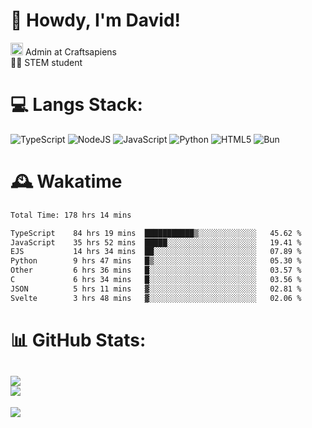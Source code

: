# 👋 Howdy, I'm David!
<img src="https://cdn.discordapp.com/role-icons/959259258829021255/243d02ee3fbd0821de14bf13a0cde87b.webp?size=2048" height=20> Admin at Craftsapiens<br>👨‍🔬 STEM student

# 💻 Langs Stack:
![TypeScript](https://img.shields.io/badge/typescript-%23007ACC.svg?style=for-the-badge&logo=typescript&logoColor=white) ![NodeJS](https://img.shields.io/badge/node.js-6DA55F?style=for-the-badge&logo=node.js&logoColor=white) ![JavaScript](https://img.shields.io/badge/javascript-%23323330.svg?style=for-the-badge&logo=javascript&logoColor=%23F7DF1E) ![Python](https://img.shields.io/badge/python-3670A0?style=for-the-badge&logo=python&logoColor=ffdd54)  ![HTML5](https://img.shields.io/badge/html5-%23E34F26.svg?style=for-the-badge&logo=html5&logoColor=white) ![Bun](https://img.shields.io/badge/Bun-%23000000.svg?style=for-the-badge&logo=bun&logoColor=white) 

# 🕰️ Wakatime 
<!--START_SECTION:waka-->

```txt
Total Time: 178 hrs 14 mins

TypeScript    84 hrs 19 mins  ███████████▒░░░░░░░░░░░░░   45.62 %
JavaScript    35 hrs 52 mins  █████░░░░░░░░░░░░░░░░░░░░   19.41 %
EJS           14 hrs 34 mins  ██░░░░░░░░░░░░░░░░░░░░░░░   07.89 %
Python        9 hrs 47 mins   █▒░░░░░░░░░░░░░░░░░░░░░░░   05.30 %
Other         6 hrs 36 mins   █░░░░░░░░░░░░░░░░░░░░░░░░   03.57 %
C             6 hrs 34 mins   █░░░░░░░░░░░░░░░░░░░░░░░░   03.56 %
JSON          5 hrs 11 mins   ▓░░░░░░░░░░░░░░░░░░░░░░░░   02.81 %
Svelte        3 hrs 48 mins   ▓░░░░░░░░░░░░░░░░░░░░░░░░   02.06 %
```

<!--END_SECTION:waka-->

# 📊 GitHub Stats:

![](https://github-readme-stats.vercel.app/api/top-langs/?username=davidcanas&theme=dark&hide_border=false&include_all_commits=true&count_private=true&layout=compact)<br/>
![](https://github-readme-stats.vercel.app/api?username=davidcanas&theme=dark&hide_border=false&include_all_commits=true&count_private=true)
---
[![](https://visitcount.itsvg.in/api?id=davidcanas&icon=0&color=0)](https://visitcount.itsvg.in)


